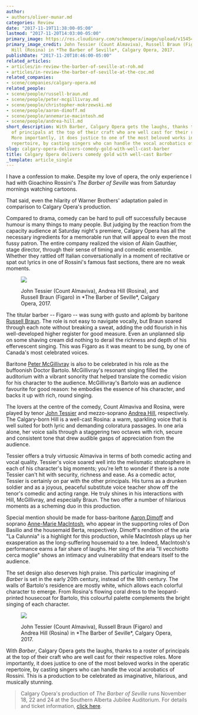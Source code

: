```yaml
---
author:
- authors/oliver-munar.md
categories: Review
date: "2017-11-19T11:38:00-05:00"
lastmod: "2017-11-20T14:03:00-05:00"
primary_image: https://res.cloudinary.com/schmopera/image/upload/v1545409169/media/webhook-uploads/1511192573327/2017-11-20---square---Barber-2.jpg.jpg
primary_image_credit: John Tessier (Count Almaviva), Russell Braun (Figaro) and Andrea
  Hill (Rosina) in *The Barber of Seville*, Calgary Opera, 2017.
publishDate: "2017-11-20T10:46:00-05:00"
related_articles:
- articles/in-review-the-barber-of-seville-at-roh.md
- articles/in-review-the-barber-of-seville-at-the-coc.md
related_companies:
- scene/companies/calgary-opera.md
related_people:
- scene/people/russell-braun.md
- scene/people/peter-mcgillivray.md
- scene/people/christopher-mokrzewski.md
- scene/people/aaron-dimoff.md
- scene/people/annemarie-macintosh.md
- scene/people/andrea-hill.md
short_description: With Barber, Calgary Opera gets the laughs, thanks to a roster
  of principals at the top of their craft who are well cast for their respective roles.
  More importantly, it does justice to one of the most beloved works in the operatic
  repertoire, by casting singers who can handle the vocal acrobatics of Rossini.
slug: calgary-opera-delivers-comedy-gold-with-well-cast-barber
title: Calgary Opera delivers comedy gold with well-cast Barber
_template: article_single
---
```

I have a confession to make. Despite my love of opera, the only experience I had with Gioachino Rossini's *The Barber of Seville* was from Saturday mornings watching cartoons.

That said, even the hilarity of Warner Brothers' adaptation paled in comparison to Calgary Opera's production. 

Compared to drama, comedy can be hard to pull off successfully because humour is many things to many people. But judging by the reaction from the capacity audience at Saturday night's premiere, Calgary Opera has all the necessary ingredients for a memorable run that will appeal to even the most fussy patron. The entire company realized the vision of Alain Gauthier, stage director, through their sense of timing and comedic ensemble. Whether they rattled off Italian conversationally in a moment of recitative or spat out lyrics in one of Rossini's famous fast sections, there are no weak moments.

<figure data-type="image">

![](https://res.cloudinary.com/schmopera/image/upload/v1545409169/media/webhook-uploads/1511192630928/2017-11-20---Barber-1.jpg.jpg)

<figcaption>John Tessier (Count Almaviva), Andrea Hill (Rosina), and Russell Braun (Figaro) in *The Barber of Seville*, Calgary Opera, 2017.</figcaption>
</figure>

The titular barber -- Figaro -- was sung with gusto and aplomb by baritone [Russell Braun](/scene/people/russell-braun/). The role is not easy to navigate vocally, but Braun soared through each note without breaking a sweat, adding the odd flourish in his well-developed higher register for good measure. Even an unplanned slip on some shaving cream did nothing to derail the richness and depth of his effervescent singing. This was Figaro as it was meant to be sung, by one of Canada's most celebrated voices.

Baritone [Peter McGillivray](/talking-with-singers-peter-mcgillivray/) is also to be celebrated in his role as the buffoonish Doctor Bartolo. McGillivray's resonant singing filled the auditorium with a vibrant sonority that helped translate the comedic vision for his character to the audience. McGillivray's Bartolo was an audience favourite for good reason: he embodies the essence of his character, and backs it up with rich, round singing.

The lovers at the centre of the comedy, Count Almaviva and Rosina, were played by tenor [John Tessier](/scene/people/john-tessier/) and mezzo-soprano [Andrea Hill](/scene/people/andrea-hill/), respectively. The Calgary-born Hill is a well-cast Rosina: a warm, sparkling voice that is well suited for both lyric and demanding coloratura passages. In one aria alone, her voice sails through a staggering two octaves with rich, secure and consistent tone that drew audible gasps of appreciation from the audience.

Tessier offers a truly virtuosic Almaviva in terms of both comedic acting and vocal quality. Tessier's voice soared well into the melismatic stratosphere in each of his character's big moments; you're left to wonder if there is a note Tessier can't hit with security, richness and ease. As a comedic actor, Tessier is certainly on par with the other principals. His turns as a drunken soldier and as a joyous, peaceful substitute voice teacher show off the tenor's comedic and acting range. He truly shines in his interactions with Hill, McGillivray, and especially Braun. The two offer a number of hilarious moments as a scheming duo in this production.

Special mention should be made for bass-baritone [Aaron Dimoff](/scene/people/aaron-dimoff/) and soprano [Anne-Marie MacIntosh](/scene/people/anne-marie-macintosh/), who appear in the supporting roles of Don Basilio and the housemaid Berta, respectively. Dimoff's rendition of the aria "La Calunnia" is a highlight for this production, while MacIntosh plays up her exasperation as the long-suffering housemaid to a tee. Indeed, MacIntosh's performance earns a fair share of laughs. Her sing of the aria "Il vecchiotto cerca moglie" shows an intimacy and vulnerability that endears itself to the audience.

The set design also deserves high praise. This particular imagining of *Barber* is set in the early 20th century, instead of the 18th century. The walls of Bartolo's residence are mostly white, which allows each colorful character to emerge. From Rosina's flowing coral dress to the leopard-printed housecoat for Bartolo, this colourful palette complements the bright singing of each character. 

<figure data-type="image">

![](https://res.cloudinary.com/schmopera/image/upload/v1545409169/media/webhook-uploads/1511192727259/2017-11-20---Barber-3.jpg.jpg)

<figcaption>John Tessier (Count Almaviva), Russell Braun (Figaro) and Andrea Hill (Rosina) in *The Barber of Seville*, Calgary Opera, 2017.</figcaption>
</figure>

With *Barber*, Calgary Opera gets the laughs, thanks to a roster of principals at the top of their craft who are well cast for their respective roles. More importantly, it does justice to one of the most beloved works in the operatic repertoire, by casting singers who can handle the vocal acrobatics of Rossini. This is a production to be celebrated as imaginative, hilarious, and musically stunning.

>Calgary Opera's production of *The Barber of Seville* runs November 18, 22 and 24 at the Southern Alberta Jubilee Auditorium. For details and ticket information, [click here](https://www.calgaryopera.com/17-18/barber-of-seville).